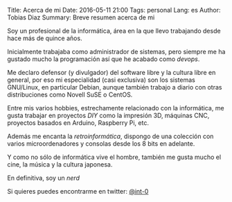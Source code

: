 Title: Acerca de mi
Date: 2016-05-11 21:00
Tags: personal
Lang: es
Author: Tobias Diaz
Summary: Breve resumen acerca de mi

Soy un profesional de la informática, área en la que llevo trabajando
desde hace más de quince años.

Inicialmente trabajaba como administrador de sistemas, pero siempre me
ha gustado mucho la programación así que he acabado como *devops*.

Me declaro defensor (y divulgador) del software libre y la cultura libre en
general, por eso mi especialidad (casi exclusiva) son los sistemas GNU/Linux,
en particular Debian, aunque también trabajo a diario con otras
distribuciones como Novell SuSE o CentOS.

Entre mis varios hobbies, estrechamente relacionado con la informática, me
gusta trabajar en proyectos *DIY* como la impresión 3D, máquinas CNC,
proyectos basados en Arduino, Raspberry Pi, etc.

Además me encanta la *retroinformática*, dispongo de una colección con varios
microordenadores y consolas desde los 8 bits en adelante.

Y como no sólo de informática vive el hombre, también me gusta mucho el cine,
la música y la cultura japonesa.

En definitiva, soy un *nerd*

Si quieres puedes encontrarme en twitter: [@int-0](https://twitter.com/int_0)
